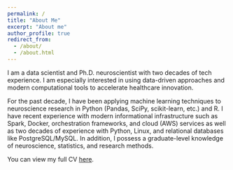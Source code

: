 ```yaml
---
permalink: /
title: "About Me"
excerpt: "About me"
author_profile: true
redirect_from: 
  - /about/
  - /about.html
---
```


I am a data scientist and Ph.D. neuroscientist with two decades of tech experience. I am especially interested in using data-driven approaches and modern computational tools to accelerate healthcare innovation.

For the past decade, I have been applying machine learning techniques to neuroscience research in Python (Pandas, SciPy, scikit-learn, etc.) and R. I have recent experience with modern informational infrastructure such as Spark, Docker, orchestration frameworks, and cloud (AWS) services as well as two decades of experience with Python, Linux, and relational databases like PostgreSQL/MySQL. In addition, I possess a graduate-level knowledge of neuroscience, statistics, and research methods.

You can view my full CV [here](/cv).
